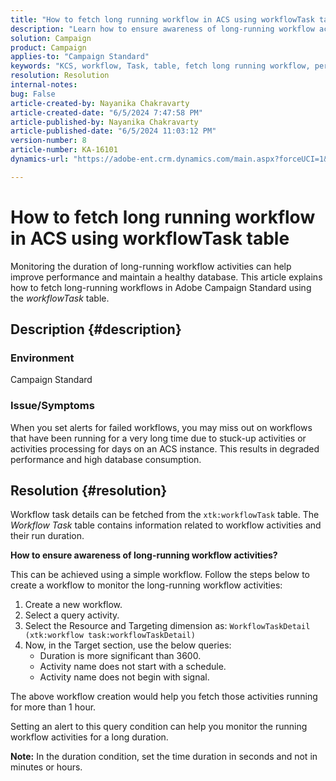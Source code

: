 ```yaml
---
title: "How to fetch long running workflow in ACS using workflowTask table"
description: "Learn how to ensure awareness of long-running workflow activities and fetch workflow task duration details in ACS."
solution: Campaign
product: Campaign
applies-to: "Campaign Standard"
keywords: "KCS, workflow, Task, table, fetch long running workflow, performance, ACS"
resolution: Resolution
internal-notes: 
bug: False
article-created-by: Nayanika Chakravarty
article-created-date: "6/5/2024 7:47:58 PM"
article-published-by: Nayanika Chakravarty
article-published-date: "6/5/2024 11:03:12 PM"
version-number: 8
article-number: KA-16101
dynamics-url: "https://adobe-ent.crm.dynamics.com/main.aspx?forceUCI=1&pagetype=entityrecord&etn=knowledgearticle&id=1611127f-7423-ef11-840b-6045bd006b25"

---
```

# How to fetch long running workflow in ACS using workflowTask table


Monitoring the duration of long-running workflow activities can help improve performance and maintain a healthy database. This article explains how to fetch long-running workflows in Adobe Campaign Standard using the *workflowTask* table.

## Description {#description}


### <b>Environment</b>

Campaign Standard

### <b>Issue/Symptoms</b>

When you set alerts for failed workflows, you may miss out on workflows that have been running for a very long time due to stuck-up activities or activities processing for days on an ACS instance. This results in degraded performance and high database consumption.


## Resolution {#resolution}


Workflow task details can be fetched from the `xtk:workflowTask` table. The *Workflow Task* table contains information related to workflow activities and their run duration.

<b>How to ensure awareness of long-running workflow activities?</b>

This can be achieved using a simple workflow. Follow the steps below to create a workflow to monitor the long-running workflow activities:

1. Create a new workflow.
2. Select a query activity.
3. Select the Resource and Targeting dimension as: `WorkflowTaskDetail (xtk:workflow task:workflowTaskDetail)`
4. Now, in the Target section, use the below queries:
    - Duration is more significant than 3600.
    - Activity name does not start with a schedule.
    - Activity name does not begin with signal.


The above workflow creation would help you fetch those activities running for more than 1 hour.

Setting an alert to this query condition can help you monitor the running workflow activities for a long duration.

<b>Note:</b> In the duration condition, set the time duration in seconds and not in minutes or hours.
